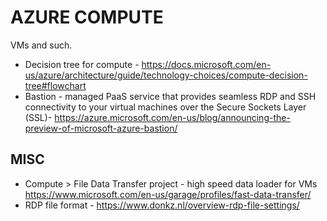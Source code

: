 # AZURE COMPUTE

VMs and such.

* Decision tree for compute - https://docs.microsoft.com/en-us/azure/architecture/guide/technology-choices/compute-decision-tree#flowchart
* Bastion - managed PaaS service that provides seamless RDP and SSH connectivity to your virtual machines over the Secure Sockets Layer (SSL)- https://azure.microsoft.com/en-us/blog/announcing-the-preview-of-microsoft-azure-bastion/

## MISC

* Compute > File Data Transfer project - high speed data loader for VMs <https://www.microsoft.com/en-us/garage/profiles/fast-data-transfer/>
* RDP file format - https://www.donkz.nl/overview-rdp-file-settings/
